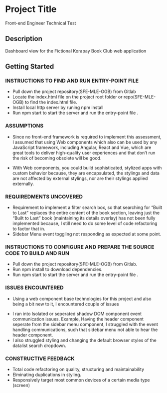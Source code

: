 # Project Title

Front-end Engineer Technical Test

## Description

Dashboard view for the Fictional Korapay Book Club web application

## Getting Started

### INSTRUCTIONS TO FIND AND RUN ENTRY-POINT FILE

- Pull down the project repository(SFE-MLE-OGB) from Gitlab
- Locate the index.html file on the project root folder or repo(SFE-MLE-OGB) to find the index.html file.
- Install local http server by runing npm install
- Run npm start to start the server and run the entry-point file .

### ASSUMPTIONS

- Since no front-end framework is required to implement this assessment, I assumed that using Web components which also can be used by any JavaScript framework, including Angular, React and Vue, which are great tools to deliver high-quality user experiences and that don’t run the risk of becoming obsolete will be good.

- With Web components, you could build sophisticated, stylized apps with custom behavior because, they are encapsulated, the stylings and data are not affected by external stylings, nor are their stylings applied externally.

### REQUIREDMENTS UNCOVERED

- Requirement to implement a filter search box, so that searching for “Built
  to Last” replaces the entire content of the book section, leaving just the “Built to Last” book (maintaining its details overlay) has not been fully implemented because, I still need to do some level of code refactoring to factor that in.
- Sidebar Menu event toggling not responding as expected at some point.

### INSTRUCTIONS TO CONFIGURE AND PREPARE THE SOURCE CODE TO BUILD AND RUN

- Pull down the project repository(SFE-MLE-OGB) from Gitlab.
- Run npm install to download dependencies.
- Run npm start to start the server and run the entry-point file .

### ISSUES ENCOUNTERED

- Using a web component base technologies for this project and also being a bit new to it, I encountered couple of issues

* I ran into Isolated or seperated shadow DOM component event communication issues. Example, Having the header component seperate from the sidebar menu component, I struggled with the event handling communications, such that sidebar menu not able to hear the header component.
* I also struggled styling and changing the default browser styles of the datalist search dropdown.

### CONSTRUCTIVE FEEDBACK

- Total code refactoring on quality, structuring and maintainability
- Elminating duplications in styling.
- Responsively target most common devices of a certain media type (screen)
